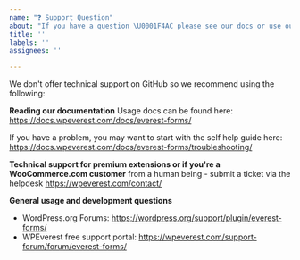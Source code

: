 ```yaml
---
name: "❓ Support Question"
about: "If you have a question \U0001F4AC please see our docs or use our forums, or Support Portal!"
title: ''
labels: ''
assignees: ''

---
```


We don't offer technical support on GitHub so we recommend using the following:

**Reading our documentation**
Usage docs can be found here: https://docs.wpeverest.com/docs/everest-forms/

If you have a problem, you may want to start with the self help guide here: https://docs.wpeverest.com/docs/everest-forms/troubleshooting/

**Technical support for premium extensions or if you're a WooCommerce.com customer**
 from a human being - submit a ticket via the helpdesk
https://wpeverest.com/contact/

**General usage and development questions**
- WordPress.org Forums: https://wordpress.org/support/plugin/everest-forms/
- WPEverest free support portal: https://wpeverest.com/support-forum/forum/everest-forms/
